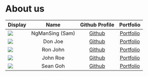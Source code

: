 # About us

Display | Name | Github Profile | Portfolio 
--------|:----:|:--------------:|:---------:
![](https://cutt.ly/Rx83ATc) | NgManSing (Sam) | [Github](https://github.com/NgManSing) | [Portfolio](docs/team/ngmansing.md)
![](https://via.placeholder.com/100.png?text=Photo) | Don Joe | [Github](https://github.com/) | [Portfolio](docs/team/johndoe.md)
![](https://via.placeholder.com/100.png?text=Photo) | Ron John | [Github](https://github.com/) | [Portfolio](docs/team/johndoe.md)
![](https://via.placeholder.com/100.png?text=Photo) | John Roe | [Github](https://github.com/) | [Portfolio](docs/team/johndoe.md)
![](https://via.placeholder.com/100.png?text=Photo) | Sean Goh | [Github](https://github.com/goats) | [Portfolio](docs/team/johndoe.md)

